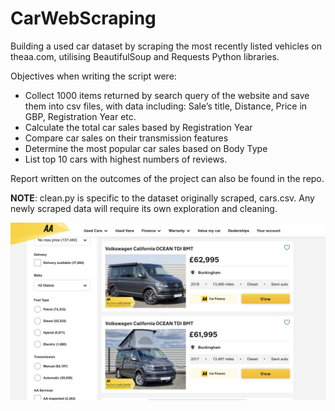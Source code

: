# CarWebScraping
Building a used car dataset by scraping the most recently listed vehicles on theaa.com, utilising BeautifulSoup and Requests Python libraries.

Objectives when writing the script were:

- Collect 1000 items returned by search query of the website and save them into csv files, with data including:
Sale’s title, Distance, Price in GBP, Registration Year etc.
- Calculate the total car sales based by Registration Year
- Compare car sales on their transmission features
- Determine the most popular car sales based on Body Type
- List top 10 cars with highest numbers of reviews.

Report written on the outcomes of the project can also be found in the repo.

**NOTE**: clean.py is specific to the dataset originally scraped, cars.csv. Any newly scraped data will require its own exploration and cleaning.

![alt text](https://github.com/PeterEvansDS/CarWebScraping/blob/main/theaa.png?raw=true)
